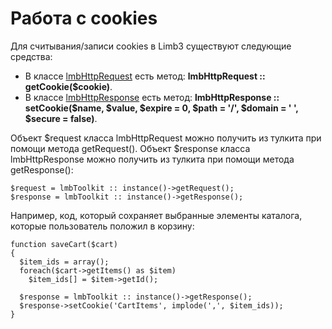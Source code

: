 # Работа с cookies
Для считывания/записи cookies в Limb3 существуют следующие средства:

* В классе [lmbHttpRequest](../../../../net/docs/ru/net/lmb_http_request.md) есть метод: **lmbHttpRequest :: getCookie($cookie)**.
* В классе [lmbHttpResponse](../../../../net/docs/ru/net/lmb_http_response.md) есть метод: **lmbHttpResponse :: setCookie($name, $value, $expire = 0, $path = '/', $domain = ' ', $secure = false)**.

Объект $request класса lmbHttpRequest можно получить из тулкита при помощи метода getRequest(). Объект $response класса lmbHttpResponse можно получить из тулкита при помощи метода getResponse():

    $request = lmbToolkit :: instance()->getRequest();
    $response = lmbToolkit :: instance()->getResponse();

Например, код, который сохраняет выбранные элементы каталога, которые пользователь положил в корзину:

    function saveCart($cart)
    {
      $item_ids = array();
      foreach($cart->getItems() as $item)
        $item_ids[] = $item->getId();
 
      $response = lmbToolkit :: instance()->getResponse();
      $response->setCookie('CartItems', implode(',', $item_ids));
    }

